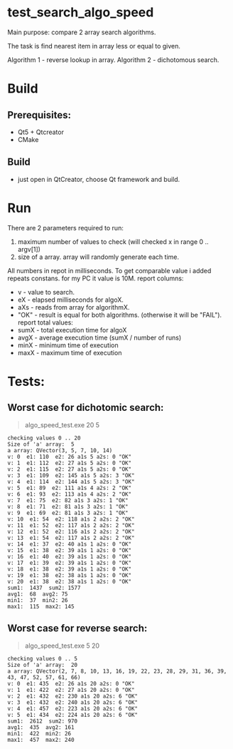 # test_search_algo_speed

Main purpose: compare 2 array search algorithms. 

The task is find nearest item in array less or equal to given.

Algorithm 1 - reverse lookup in array.
Algorithm 2 - dichotomous search.

# Build
## Prerequisites: 
 - Qt5 + Qtcreator
 - CMake

## Build
 - just open in QtCreator, choose Qt framework and build. 

# Run
There are 2 parameters required to run:
 1. maximum number of values to check (will checked x in range 0 .. argv[1])
 2. size of a array. array will randomly generate each time.

All numbers in repot in milliseconds. To get comparable value i added repeats constans. for my PC it value is 10M.
report columns: 
 - v - value to search.
 - eX - elapsed milliseconds for algoX.
 - aXs - reads from array for algorithmX.
 - "OK" - result is equal for both algorithms. (otherwise it will be "FAIL").
report total values:
 - sumX - total execution time for algoX
 - avgX - average execution time (sumX / number of runs)
 - minX - minimum time of execution
 - maxX - maximum time of execution
 
# Tests:
## Worst case for dichotomic search:
> algo_speed_test.exe 20 5

```
checking values 0 .. 20
Size of 'a' array:  5
a array: QVector(3, 5, 7, 10, 14)
v: 0  e1: 110  e2: 26 a1s 5 a2s: 0 "OK"
v: 1  e1: 112  e2: 27 a1s 5 a2s: 0 "OK"
v: 2  e1: 115  e2: 27 a1s 5 a2s: 0 "OK"
v: 3  e1: 109  e2: 145 a1s 5 a2s: 3 "OK"
v: 4  e1: 114  e2: 144 a1s 5 a2s: 3 "OK"
v: 5  e1: 89  e2: 111 a1s 4 a2s: 2 "OK"
v: 6  e1: 93  e2: 113 a1s 4 a2s: 2 "OK"
v: 7  e1: 75  e2: 82 a1s 3 a2s: 1 "OK"
v: 8  e1: 71  e2: 81 a1s 3 a2s: 1 "OK"
v: 9  e1: 69  e2: 81 a1s 3 a2s: 1 "OK"
v: 10  e1: 54  e2: 118 a1s 2 a2s: 2 "OK"
v: 11  e1: 52  e2: 117 a1s 2 a2s: 2 "OK"
v: 12  e1: 52  e2: 116 a1s 2 a2s: 2 "OK"
v: 13  e1: 54  e2: 117 a1s 2 a2s: 2 "OK"
v: 14  e1: 37  e2: 40 a1s 1 a2s: 0 "OK"
v: 15  e1: 38  e2: 39 a1s 1 a2s: 0 "OK"
v: 16  e1: 40  e2: 39 a1s 1 a2s: 0 "OK"
v: 17  e1: 39  e2: 39 a1s 1 a2s: 0 "OK"
v: 18  e1: 38  e2: 39 a1s 1 a2s: 0 "OK"
v: 19  e1: 38  e2: 38 a1s 1 a2s: 0 "OK"
v: 20  e1: 38  e2: 38 a1s 1 a2s: 0 "OK"
sum1:  1437  sum2: 1577
avg1:  68  avg2: 75
min1:  37  min2: 26
max1:  115  max2: 145
```

## Worst case for reverse search:

> algo_speed_test.exe 5 20

```
checking values 0 .. 5
Size of 'a' array:  20
a array: QVector(2, 7, 8, 10, 13, 16, 19, 22, 23, 28, 29, 31, 36, 39, 43, 47, 52, 57, 61, 66)
v: 0  e1: 435  e2: 26 a1s 20 a2s: 0 "OK"
v: 1  e1: 422  e2: 27 a1s 20 a2s: 0 "OK"
v: 2  e1: 432  e2: 230 a1s 20 a2s: 6 "OK"
v: 3  e1: 432  e2: 240 a1s 20 a2s: 6 "OK"
v: 4  e1: 457  e2: 223 a1s 20 a2s: 6 "OK"
v: 5  e1: 434  e2: 224 a1s 20 a2s: 6 "OK"
sum1:  2612  sum2: 970
avg1:  435  avg2: 161
min1:  422  min2: 26
max1:  457  max2: 240
```

